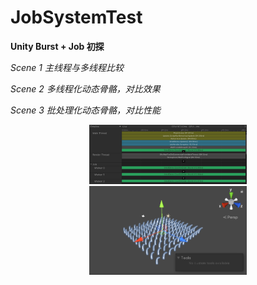 # JobSystemTest

**Unity Burst + Job 初探**

*Scene 1 主线程与多线程比较*

*Scene 2 多线程化动态骨骼，对比效果*

*Scene 3 批处理化动态骨骼，对比性能*

<div align=center>
<img src="https://github.com/ayinzhang/JobSystemTest/blob/main/show.png" width = "50%" height = "50%" />
</div> 

<div align=center>
<img src="https://github.com/ayinzhang/JobSystemTest/blob/main/show1.png" width = "50%" height = "50%" />
</div> 
